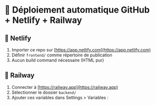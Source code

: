 # 🚀 Déploiement automatique GitHub + Netlify + Railway

## 🔁 Netlify

1. Importer ce repo sur [https://app.netlify.com](https://app.netlify.com)
2. Définir `frontend/` comme répertoire de publication
3. Aucun build command nécessaire (HTML pur)

## 🔁 Railway

1. Connecter à [https://railway.app](https://railway.app)
2. Sélectionner le dossier `backend/`
3. Ajouter ces variables dans Settings > Variables :


